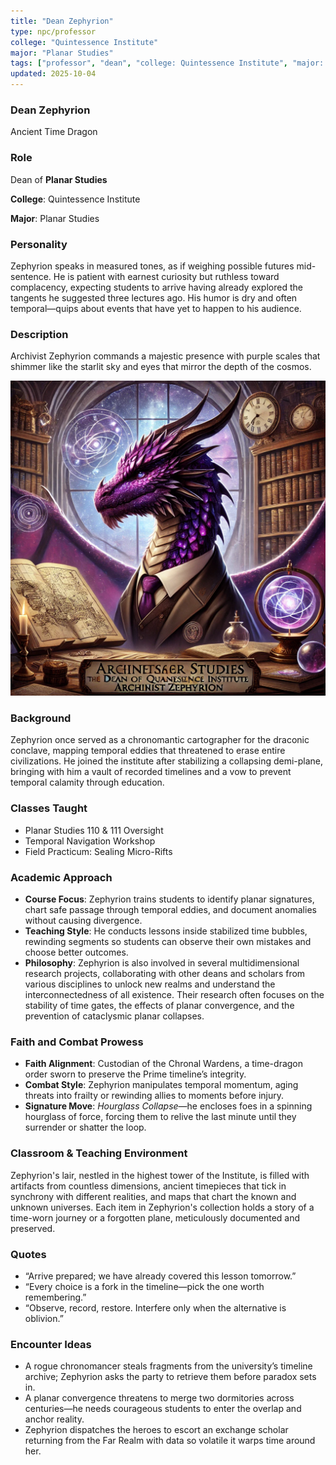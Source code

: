 ```yaml
---
title: "Dean Zephyrion"
type: npc/professor
college: "Quintessence Institute"
major: "Planar Studies"
tags: ["professor", "dean", "college: Quintessence Institute", "major: Planar Studies","variant:time"]
updated: 2025-10-04
---
```


### Dean Zephyrion

Ancient Time Dragon

### Role

Dean of **Planar Studies**

**College**: Quintessence Institute

**Major**: Planar Studies

### Personality

Zephyrion speaks in measured tones, as if weighing possible futures mid-sentence. He is patient with earnest curiosity but ruthless toward complacency, expecting students to arrive having already explored the tangents he suggested three lectures ago. His humor is dry and often temporal—quips about events that have yet to happen to his audience.

### Description

Archivist Zephyrion commands a majestic presence with purple scales that shimmer like the starlit sky and eyes that mirror the depth of the cosmos.

![98099D3B-2691-44C2-A923-F876FE28873B](/assets/images/98099D3B-2691-44C2-A923-F876FE28873B.webp)

### Background

Zephyrion once served as a chronomantic cartographer for the draconic conclave, mapping temporal eddies that threatened to erase entire civilizations. He joined the institute after stabilizing a collapsing demi-plane, bringing with him a vault of recorded timelines and a vow to prevent temporal calamity through education.

### Classes Taught

- Planar Studies 110 & 111 Oversight
- Temporal Navigation Workshop
- Field Practicum: Sealing Micro-Rifts

### Academic Approach

- **Course Focus**: Zephyrion trains students to identify planar signatures, chart safe passage through temporal eddies, and document anomalies without causing divergence.
- **Teaching Style**: He conducts lessons inside stabilized time bubbles, rewinding segments so students can observe their own mistakes and choose better outcomes.
- **Philosophy**: Zephyrion is also involved in several multidimensional research projects, collaborating with other deans and scholars from various disciplines to unlock new realms and understand the interconnectedness of all existence. Their research often focuses on the stability of time gates, the effects of planar convergence, and the prevention of cataclysmic planar collapses.

### Faith and Combat Prowess

- **Faith Alignment**: Custodian of the Chronal Wardens, a time-dragon order sworn to preserve the Prime timeline’s integrity.
- **Combat Style**: Zephyrion manipulates temporal momentum, aging threats into frailty or rewinding allies to moments before injury.
- **Signature Move**: *Hourglass Collapse*—he encloses foes in a spinning hourglass of force, forcing them to relive the last minute until they surrender or shatter the loop.

### Classroom & Teaching Environment

Zephyrion's lair, nestled in the highest tower of the Institute, is filled with artifacts from countless dimensions, ancient timepieces that tick in synchrony with different realities, and maps that chart the known and unknown universes. Each item in Zephyrion's collection holds a story of a time-worn journey or a forgotten plane, meticulously documented and preserved.

### Quotes

- “Arrive prepared; we have already covered this lesson tomorrow.”
- “Every choice is a fork in the timeline—pick the one worth remembering.”
- “Observe, record, restore. Interfere only when the alternative is oblivion.”

### Encounter Ideas

- A rogue chronomancer steals fragments from the university’s timeline archive; Zephyrion asks the party to retrieve them before paradox sets in.
- A planar convergence threatens to merge two dormitories across centuries—he needs courageous students to enter the overlap and anchor reality.
- Zephyrion dispatches the heroes to escort an exchange scholar returning from the Far Realm with data so volatile it warps time around her.
